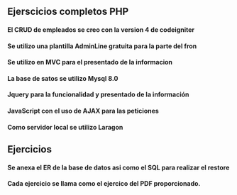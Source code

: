 ## Ejerscicios completos PHP
#### El CRUD de empleados se creo con la version 4 de codeigniter
#### Se utilizo una plantilla AdminLine gratuita para la parte del fron
#### Se utilizo en MVC para el presentado de la informacion
#### La base de satos se utilizo Mysql 8.0
#### Jquery para la funcionalidad y presentado de la información
#### JavaScript con el uso de AJAX para las peticiones
#### Como servidor local se utilizo Laragon 

## Ejercicios 
#### Se anexa el ER de la base de datos asi como el SQL para realizar el restore
#### Cada ejercicio se llama como el ejercico del PDF proporcionado.